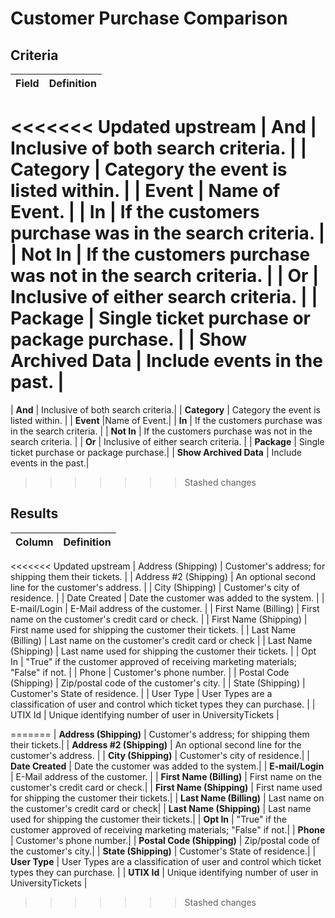 # Customer Purchase Comparison

## Criteria

| **Field** | **Definition** |
| --- | --- |
<<<<<<< Updated upstream
| And | Inclusive of both search criteria. |
| **Category** | Category the event is listed within. |
| **Event** | Name of Event. |
| In | If the customers purchase was in the search criteria. |
| Not In | If the customers purchase was not in the search criteria. |
| Or | Inclusive of either search criteria. |
| Package | Single ticket purchase or package purchase. |
| Show Archived Data | Include events in the past. |
=======
| **And** | Inclusive of both search criteria.|
| **Category** | Category the event is listed within. |
| **Event** |Name of Event.|
| **In** |  If the customers purchase was in the search criteria. |
| **Not In** | If the customers purchase was not in the search criteria. | 
| **Or** | Inclusive of either search criteria. |
| **Package** | Single ticket purchase or package purchase.|
| **Show Archived Data** | Include events in the past.|
>>>>>>> Stashed changes

## Results

| **Column** | **Definition** |
| --- | --- |
<<<<<<< Updated upstream
| Address \(Shipping\) | Customer's address; for shipping them their tickets. |
| Address \#2 \(Shipping\) | An optional second line for the customer's address. |
| City \(Shipping\) | Customer's city of residence. |
| Date Created | Date the customer was added to the system. |
| E-mail/Login | E-Mail address of the customer. |
| First Name \(Billing\) | First name on the customer's credit card or check. |
| First Name \(Shipping\) | First name used for shipping the customer their tickets. |
| Last Name \(Billing\) | Last name on the customer's credit card or check |
| Last Name \(Shipping\) | Last name used for shipping the customer their tickets. |
| Opt In | "True" if the customer approved of receiving marketing materials; "False" if not. |
| Phone | Customer's phone number. |
| Postal Code \(Shipping\) | Zip/postal code of the customer's city. |
| State \(Shipping\) | Customer's State of residence. |
| User Type | User Types are a classification of user and control which ticket types they can purchase. |
| UTIX Id | Unique identifying number of user in UniversityTickets |

=======
| **Address \(Shipping\)** |  Customer's address; for shipping them their tickets.|
| **Address \#2 \(Shipping\)** | An optional second line for the customer's address. |
| **City \(Shipping\)** | Customer's city of residence.|
| **Date Created** | Date the customer was added to the system.|
| **E-mail/Login** | E-Mail address of the customer. |
| **First Name \(Billing\)** | First name on the customer's credit card or check.|
| **First Name \(Shipping\)** | First name used for shipping the customer their tickets.|
| **Last Name \(Billing\)** | Last name on the customer's credit card or check|
| **Last Name \(Shipping\)** | Last name used for shipping the customer their tickets.|
| **Opt In** | "True" if the customer approved of receiving marketing materials; "False" if not.|
| **Phone** | Customer's phone number.|
| **Postal Code \(Shipping\)** | Zip/postal code of the customer's city.|
| **State \(Shipping\)** | Customer's State of residence.|
| **User Type** | User Types are a classification of user and control which ticket types they can purchase. |
| **UTIX Id** | Unique identifying number of user in UniversityTickets |
>>>>>>> Stashed changes
